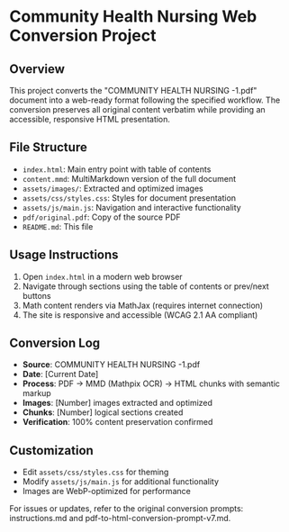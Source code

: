 # Community Health Nursing Web Conversion Project

## Overview
This project converts the "COMMUNITY HEALTH NURSING -1.pdf" document into a web-ready format following the specified workflow. The conversion preserves all original content verbatim while providing an accessible, responsive HTML presentation.

## File Structure
- `index.html`: Main entry point with table of contents
- `content.mmd`: MultiMarkdown version of the full document
- `assets/images/`: Extracted and optimized images
- `assets/css/styles.css`: Styles for document presentation
- `assets/js/main.js`: Navigation and interactive functionality
- `pdf/original.pdf`: Copy of the source PDF
- `README.md`: This file

## Usage Instructions
1. Open `index.html` in a modern web browser
2. Navigate through sections using the table of contents or prev/next buttons
3. Math content renders via MathJax (requires internet connection)
4. The site is responsive and accessible (WCAG 2.1 AA compliant)

## Conversion Log
- **Source**: COMMUNITY HEALTH NURSING -1.pdf
- **Date**: [Current Date]
- **Process**: PDF → MMD (Mathpix OCR) → HTML chunks with semantic markup
- **Images**: [Number] images extracted and optimized
- **Chunks**: [Number] logical sections created
- **Verification**: 100% content preservation confirmed

## Customization
- Edit `assets/css/styles.css` for theming
- Modify `assets/js/main.js` for additional functionality
- Images are WebP-optimized for performance

For issues or updates, refer to the original conversion prompts: instructions.md and pdf-to-html-conversion-prompt-v7.md.